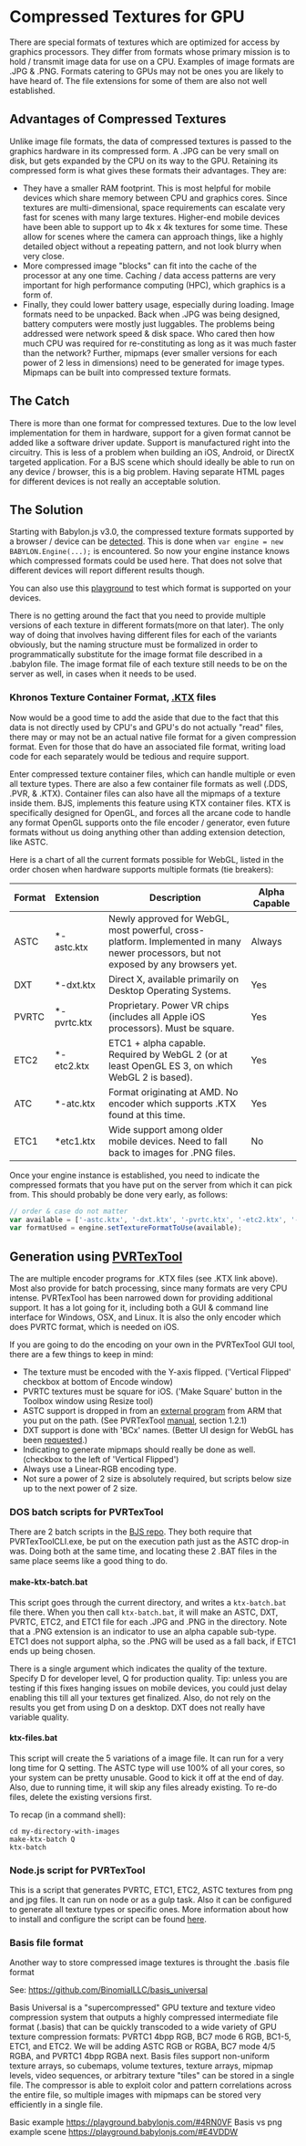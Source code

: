 # Compressed Textures for GPU

There are special formats of textures which are optimized for access by graphics processors.  They differ from formats whose primary mission is to hold / transmit image data for use on a CPU.  Examples of image formats are .JPG & .PNG.  Formats catering to GPUs may not be ones you are likely to have heard of.  The file extensions for some of them are also not well established.

## Advantages of Compressed Textures
Unlike image file formats, the data of compressed textures is passed to the graphics hardware in its compressed form.  A .JPG can be very small on disk, but gets expanded by the CPU on its way to the GPU.  Retaining its compressed form is what gives these formats their advantages.  They are:
*  They have a smaller RAM footprint.  This is most helpful for mobile devices which share memory between CPU and graphics cores.  Since textures are multi-dimensional, space requirements can escalate very fast for scenes with many large textures.  Higher-end mobile devices have been able to support up to 4k x 4k textures for some time.  These allow for scenes where the camera can approach things, like a highly detailed object without a repeating pattern, and not look blurry when very close.
*  More compressed image "blocks" can fit into the cache of the processor at any one time.  Caching / data access patterns are very important for high performance computing (HPC), which graphics is a form of.
*  Finally, they could lower battery usage, especially during loading.  Image formats need to be unpacked.  Back when .JPG was being designed, battery computers were mostly just luggables.  The problems being addressed were network speed & disk space.  Who cared then how much CPU was required for re-constituting as long as it was much faster than the network?  Further, mipmaps (ever smaller versions for each power of 2 less in dimensions) need to be generated for image types.  Mipmaps can be built into compressed texture formats.

## The Catch
There is more than one format for compressed textures.  Due to the low level implementation for them in hardware,  support for a given format cannot be added like a software driver update.  Support is manufactured right into the circuitry.  This is less of a  problem when building an iOS, Android, or DirectX targeted application.  For a BJS scene which should ideally be able to run on any device / browser, this is a big problem.  Having separate HTML pages for different devices is not really an acceptable solution.

## The Solution
Starting with Babylon.js v3.0, the compressed texture formats supported by a browser / device can be [detected](http://renderingpipeline.com/webgl-extension-viewer/).  This is done when ```var engine = new BABYLON.Engine(...);``` is encountered. So now your engine instance knows which compressed formats could be used here.  That does not solve that different devices will report different results though.

You can also use this [playground](https://www.babylonjs-playground.com/index.html#1SCH7H#5) to test which format is supported on your devices.

There is no getting around the fact that you need to provide multiple versions of each texture in different formats(more on that later).  The only way of doing that involves having different files for each of the variants obviously, but the naming structure must be formalized in order to programmatically substitute for the image format file described in a .babylon file.  The image format file of each texture still needs to be on the server as well, in cases when it needs to be used.

### Khronos Texture Container Format,  [.KTX](https://www.khronos.org/opengles/sdk/tools/KTX/) files
Now would be a good time to add the aside that due to the fact that this data is not directly used by CPU's and GPU's do not actually "read" files, there may or may not be an actual native file format for a given compression format.  Even for those that do have an associated file format, writing load code for each separately would be tedious and require support.

Enter compressed texture container files, which can handle multiple or even all texture types.  There are also a few container file formats as well (.DDS, .PVR, & .KTX).  Container files can also have all the mipmaps of a texture inside them.  BJS, implements this feature using KTX container files.  KTX is specifically designed for OpenGL, and forces all the arcane code to handle any format OpenGL supports onto the file encoder / generator, even future formats without us doing anything other than adding extension detection, like ASTC.

Here is a chart of all the current formats possible for WebGL, listed in the order chosen when hardware supports multiple formats  (tie breakers):

|Format|Extension|Description|Alpha Capable
|---|---|---|---
|ASTC|*-astc.ktx|Newly approved for WebGL, most powerful, cross-platform.  Implemented in many newer processors, but not exposed by any browsers yet.| Always
|DXT|*-dxt.ktx|Direct X, available primarily on Desktop Operating Systems.|Yes
|PVRTC|*-pvrtc.ktx|Proprietary.  Power VR chips (includes all Apple iOS processors).  Must be square.|Yes
|ETC2|*-etc2.ktx|ETC1 + alpha capable.  Required by WebGL 2 (or at least OpenGL ES 3, on which WebGL 2 is based).|Yes
|ATC|*-atc.ktx|Format originating at AMD.  No encoder which supports .KTX found at this time.|Yes
|ETC1|*etc1.ktx|Wide support among older mobile devices.  Need to fall back to images for .PNG files.|No

Once your engine instance is established, you need to indicate the compressed formats that you have put on the server from which it can pick from.  This should probably be done very early, as follows:

```javascript
// order & case do not matter
var available = ['-astc.ktx', '-dxt.ktx', '-pvrtc.ktx', '-etc2.ktx', '-etc1.ktx'];
var formatUsed = engine.setTextureFormatToUse(available);
```

## Generation using [PVRTexTool](https://community.imgtec.com/developers/powervr/tools/pvrtextool/)
The are multiple encoder programs for .KTX files (see .KTX link above).  Most also provide for batch processing, since many formats are very CPU intense.  PVRTexTool has been narrowed down for providing additional support.  It has a lot going for it, including both a GUI & command line interface for Windows, OSX, and Linux.  It is also the only encoder which does PVRTC format, which is needed on iOS.

If you are going to do the encoding on your own in the PVRTexTool GUI tool, there are a few things to keep in mind:
*  The texture must be encoded with the Y-axis flipped. ('Vertical Flipped' checkbox at bottom of Encode window)
*  PVRTC textures must be square for iOS.  ('Make Square' button in the Toolbox window using Resize tool)
*  ASTC support is dropped in from an [external program](https://github.com/ARM-software/astc-encoder/tree/master/Binary) from ARM that you put on the path.  (See PVRTexTool [manual](http://cdn.imgtec.com/sdk-documentation/PVRTexTool.User+Manual.pdf), section 1.2.1)
*  DXT support is done with 'BCx' names.  (Better UI design for WebGL has been [requested](https://community.imgtec.com/forums/topic/could-webgl-be-added-as-an-encoding-groupapi/).)
*  Indicating to generate mipmaps should really be done as well. (checkbox to the left of 'Vertical Flipped')
*  Always use a Linear-RGB encoding type.
*  Not sure a power of 2 size is absolutely required, but scripts below size up to the next power of 2 size.

### DOS batch scripts for PVRTexTool
There are 2 batch scripts in the [BJS repo](https://github.com/BabylonJS/Babylon.js/tree/master/Tools/CompressedTextured).  They both require that PVRTexToolCLI.exe, be put on the execution path just as the ASTC drop-in was.  Doing both at the same time, and locating these 2 .BAT files in the same place seems like a good thing to do.

#### make-ktx-batch.bat
This script goes through the current directory, and writes a ```ktx-batch.bat``` file there.  When you then call ```ktx-batch.bat```, it will make an ASTC, DXT, PVRTC, ETC2, and ETC1 file for each .JPG and .PNG in the directory. Note that a .PNG extension is an indicator to use an alpha capable sub-type.  ETC1 does not support alpha, so the .PNG will be used as a fall back, if ETC1 ends up being chosen.

There is a single argument which indicates the quality of the texture. Specify D for developer level, Q for production quality.  Tip: unless you are testing if this fixes hanging issues on mobile devices, you could just delay enabling this till all your textures get finalized.  Also, do not rely on the results you get from using D on a desktop.  DXT does not really have variable quality.

#### ktx-files.bat
This script will create the 5 variations of a image file.  It can run for a very long time for Q setting.  The ASTC type will use 100% of all your cores, so your system can be pretty unusable.  Good to kick it off at the end of day.  Also, due to running time, it will skip any files already existing.  To re-do files, delete the existing versions first.

To recap (in a command shell):
```dos
cd my-directory-with-images
make-ktx-batch Q
ktx-batch
```

### Node.js script for PVRTexTool
This is a script that generates PVRTC, ETC1, ETC2, ASTC textures from png and jpg files. It can run on node or as a gulp task. Also it can be configured to generate all texture types or specific ones. More information about how to install and configure the script can be found [here](https://www.npmjs.com/package/babylonjs-texture-generator).

### Basis file format

Another way to store compressed image textures is throught the .basis file format

See: https://github.com/BinomialLLC/basis_universal

Basis Universal is a "supercompressed" GPU texture and texture video compression system that outputs a highly compressed intermediate file format (.basis) that can be quickly transcoded to a wide variety of GPU texture compression formats: PVRTC1 4bpp RGB, BC7 mode 6 RGB, BC1-5, ETC1, and ETC2. We will be adding ASTC RGB or RGBA, BC7 mode 4/5 RGBA, and PVRTC1 4bpp RGBA next. Basis files support non-uniform texture arrays, so cubemaps, volume textures, texture arrays, mipmap levels, video sequences, or arbitrary texture "tiles" can be stored in a single file. The compressor is able to exploit color and pattern correlations across the entire file, so multiple images with mipmaps can be stored very efficiently in a single file.

Basic example https://playground.babylonjs.com/#4RN0VF
Basis vs png example scene https://playground.babylonjs.com/#E4VDDW
